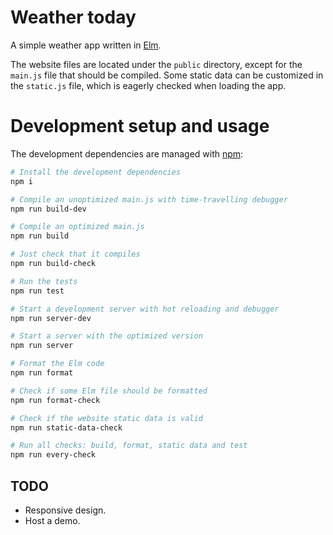 # Weather today

A simple weather app written in [Elm](https://elm-lang.org).

The website files are located under the `public` directory, except for the `main.js` file that should be compiled. Some static data can be customized in the `static.js` file, which is eagerly checked when loading the app.

# Development setup and usage

The development dependencies are managed with [npm](https://www.npmjs.com):

```sh
# Install the development dependencies
npm i 

# Compile an unoptimized main.js with time-travelling debugger
npm run build-dev 

# Compile an optimized main.js
npm run build 

# Just check that it compiles
npm run build-check

# Run the tests
npm run test

# Start a development server with hot reloading and debugger
npm run server-dev

# Start a server with the optimized version
npm run server

# Format the Elm code
npm run format

# Check if some Elm file should be formatted
npm run format-check

# Check if the website static data is valid
npm run static-data-check

# Run all checks: build, format, static data and test
npm run every-check
```

## TODO

* Responsive design.
* Host a demo.
